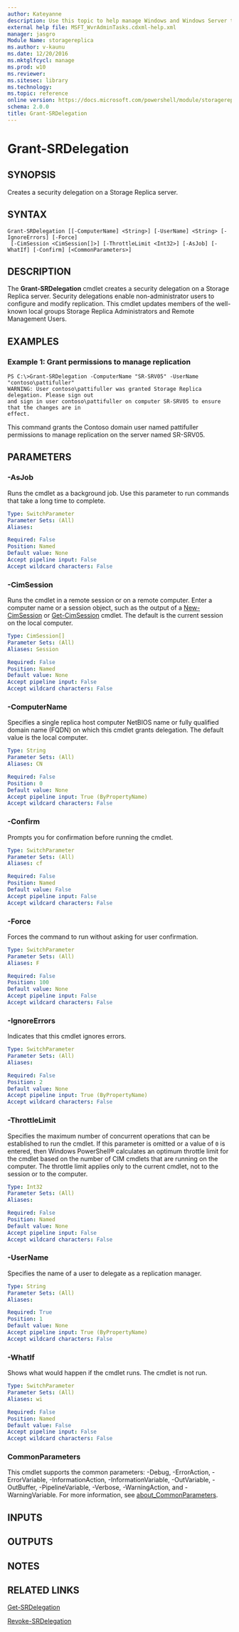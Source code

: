 ```yaml
---
author: Kateyanne
description: Use this topic to help manage Windows and Windows Server technologies with Windows PowerShell.
external help file: MSFT_WvrAdminTasks.cdxml-help.xml
manager: jasgro
Module Name: storagereplica
ms.author: v-kaunu
ms.date: 12/20/2016
ms.mktglfcycl: manage
ms.prod: w10
ms.reviewer: 
ms.sitesec: library
ms.technology: 
ms.topic: reference
online version: https://docs.microsoft.com/powershell/module/storagereplica/grant-srdelegation?view=windowsserver2022-ps&wt.mc_id=ps-gethelp
schema: 2.0.0
title: Grant-SRDelegation
---
```


# Grant-SRDelegation

## SYNOPSIS
Creates a security delegation on a Storage Replica server.

## SYNTAX

```
Grant-SRDelegation [[-ComputerName] <String>] [-UserName] <String> [-IgnoreErrors] [-Force]
 [-CimSession <CimSession[]>] [-ThrottleLimit <Int32>] [-AsJob] [-WhatIf] [-Confirm] [<CommonParameters>]
```

## DESCRIPTION
The **Grant-SRDelegation** cmdlet creates a security delegation on a Storage Replica server.
Security delegations enable non-administrator users to configure and modify replication.
This cmdlet updates members of the well-known local groups Storage Replica Administrators and Remote Management Users.

## EXAMPLES

### Example 1: Grant permissions to manage replication
```
PS C:\>Grant-SRDelegation -ComputerName "SR-SRV05" -UserName "contoso\pattifuller"
WARNING: User contoso\pattifuller was granted Storage Replica delegation. Please sign out
and sign in user contoso\pattifuller on computer SR-SRV05 to ensure that the changes are in
effect.
```

This command grants the Contoso domain user named pattifuller permissions to manage replication on the server named SR-SRV05.

## PARAMETERS

### -AsJob
Runs the cmdlet as a background job. Use this parameter to run commands that take a long time to complete.

```yaml
Type: SwitchParameter
Parameter Sets: (All)
Aliases: 

Required: False
Position: Named
Default value: None
Accept pipeline input: False
Accept wildcard characters: False
```

### -CimSession
Runs the cmdlet in a remote session or on a remote computer.
Enter a computer name or a session object, such as the output of a [New-CimSession](https://go.microsoft.com/fwlink/p/?LinkId=227967) or [Get-CimSession](https://go.microsoft.com/fwlink/p/?LinkId=227966) cmdlet.
The default is the current session on the local computer.

```yaml
Type: CimSession[]
Parameter Sets: (All)
Aliases: Session

Required: False
Position: Named
Default value: None
Accept pipeline input: False
Accept wildcard characters: False
```

### -ComputerName
Specifies a single replica host computer NetBIOS name or fully qualified domain name (FQDN) on which this cmdlet grants delegation.
The default value is the local computer.

```yaml
Type: String
Parameter Sets: (All)
Aliases: CN

Required: False
Position: 0
Default value: None
Accept pipeline input: True (ByPropertyName)
Accept wildcard characters: False
```

### -Confirm
Prompts you for confirmation before running the cmdlet.

```yaml
Type: SwitchParameter
Parameter Sets: (All)
Aliases: cf

Required: False
Position: Named
Default value: False
Accept pipeline input: False
Accept wildcard characters: False
```

### -Force
Forces the command to run without asking for user confirmation.

```yaml
Type: SwitchParameter
Parameter Sets: (All)
Aliases: F

Required: False
Position: 100
Default value: None
Accept pipeline input: False
Accept wildcard characters: False
```

### -IgnoreErrors
Indicates that this cmdlet ignores errors.

```yaml
Type: SwitchParameter
Parameter Sets: (All)
Aliases: 

Required: False
Position: 2
Default value: None
Accept pipeline input: True (ByPropertyName)
Accept wildcard characters: False
```

### -ThrottleLimit
Specifies the maximum number of concurrent operations that can be established to run the cmdlet.
If this parameter is omitted or a value of `0` is entered, then Windows PowerShell® calculates an optimum throttle limit for the cmdlet based on the number of CIM cmdlets that are running on the computer.
The throttle limit applies only to the current cmdlet, not to the session or to the computer.

```yaml
Type: Int32
Parameter Sets: (All)
Aliases: 

Required: False
Position: Named
Default value: None
Accept pipeline input: False
Accept wildcard characters: False
```

### -UserName
Specifies the name of a user to delegate as a replication manager.

```yaml
Type: String
Parameter Sets: (All)
Aliases: 

Required: True
Position: 1
Default value: None
Accept pipeline input: True (ByPropertyName)
Accept wildcard characters: False
```

### -WhatIf
Shows what would happen if the cmdlet runs.
The cmdlet is not run.

```yaml
Type: SwitchParameter
Parameter Sets: (All)
Aliases: wi

Required: False
Position: Named
Default value: False
Accept pipeline input: False
Accept wildcard characters: False
```

### CommonParameters
This cmdlet supports the common parameters: -Debug, -ErrorAction, -ErrorVariable, -InformationAction, -InformationVariable, -OutVariable, -OutBuffer, -PipelineVariable, -Verbose, -WarningAction, and -WarningVariable. For more information, see [about_CommonParameters](https://go.microsoft.com/fwlink/?LinkID=113216).

## INPUTS

## OUTPUTS

## NOTES

## RELATED LINKS

[Get-SRDelegation](./Get-SRDelegation.md)

[Revoke-SRDelegation](./Revoke-SRDelegation.md)

